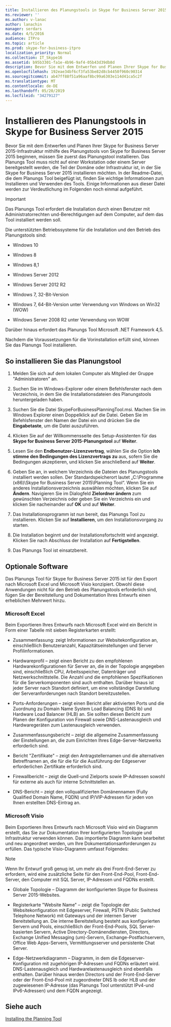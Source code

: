 ```yaml
---
title: Installieren des Planungstools in Skype for Business Server 2015
ms.reviewer: ''
ms.author: v-lanac
author: lanachin
manager: serdars
ms.date: 4/5/2016
audience: ITPro
ms.topic: article
ms.prod: skype-for-business-itpro
localization_priority: Normal
ms.collection: IT_Skype16
ms.assetid: b95b3301-fa1e-4b96-9af4-05b43d39db8d
description: Bevor Sie mit dem Entwerfen und Planen Ihrer Skype for Business Server 2015-Infrastruktur mithilfe des Planungstools von Skype for Business Server 2015 beginnen, müssen Sie zuerst das Planungstool installieren. Das Planungs Tool muss nicht auf einer Workstation oder einem Server bereitgestellt werden, die Teil der Domäne oder Infrastruktur ist, in der Sie Skype for Business Server 2015 installieren möchten. In der Readme-Datei, die dem Planungs Tool beigefügt ist, finden Sie wichtige Informationen zum Installieren und Verwenden des Tools. Einige Informationen aus dieser Datei werden zur Verdeutlichung im Folgenden noch einmal aufgeführt.
ms.openlocfilehash: 192eae34bf6cf3fa53be82d8cb4450f960c90314
ms.sourcegitcommit: ab47ff88f51a96aaf8bc99a6303e114d41ca5c2f
ms.translationtype: MT
ms.contentlocale: de-DE
ms.lasthandoff: 05/20/2019
ms.locfileid: "34279127"
---
```

# <a name="install-the-planning-tool-in-skype-for-business-server-2015"></a>Installieren des Planungstools in Skype for Business Server 2015

Bevor Sie mit dem Entwerfen und Planen Ihrer Skype for Business Server 2015-Infrastruktur mithilfe des Planungstools von Skype for Business Server 2015 beginnen, müssen Sie zuerst das Planungstool installieren. Das Planungs Tool muss nicht auf einer Workstation oder einem Server bereitgestellt werden, die Teil der Domäne oder Infrastruktur ist, in der Sie Skype for Business Server 2015 installieren möchten. In der Readme-Datei, die dem Planungs Tool beigefügt ist, finden Sie wichtige Informationen zum Installieren und Verwenden des Tools. Einige Informationen aus dieser Datei werden zur Verdeutlichung im Folgenden noch einmal aufgeführt.

> [!IMPORTANT]
> Das Planungs Tool erfordert die Installation durch einen Benutzer mit Administratorrechten und-Berechtigungen auf dem Computer, auf dem das Tool installiert werden soll.

Die unterstützten Betriebssysteme für die Installation und den Betrieb des Planungstools sind:

- Windows 10

- Windows 8

- Windows 8,1

- Windows Server 2012

- Windows Server 2012 R2

- Windows 7, 32-Bit-Version

- Windows 7, 64-Bit-Version unter Verwendung von Windows on Win32 (WOW)

- Windows Server 2008 R2 unter Verwendung von WOW

Darüber hinaus erfordert das Planungs Tool Microsoft .NET Framework 4,5.

Nachdem die Voraussetzungen für die Vorinstallation erfüllt sind, können Sie das Planungs Tool installieren.



## <a name="to-install-the-planning-tool"></a>So installieren Sie das Planungstool

1. Melden Sie sich auf dem lokalen Computer als Mitglied der Gruppe "Administratoren" an.

2. Suchen Sie im Windows-Explorer oder einem Befehlsfenster nach dem Verzeichnis, in dem Sie die Installationsdateien des Planungstools heruntergeladen haben.

3. Suchen Sie die Datei SkypeForBusinessPlanningTool.msi. Machen Sie im Windows Explorer einen Doppelklick auf die Datei. Geben Sie im Befehlsfenster den Namen der Datei ein und drücken Sie die **Eingabetaste**, um die Datei auszuführen.

4. Klicken Sie auf der Willkommensseite des Setup-Assistenten für das **Skype for Business Server 2015-Planungstool** auf **Weiter**.

5. Lesen Sie den **Endbenutzer-Lizenzvertrag**, wählen Sie die Option **Ich stimme den Bedingungen des Lizenzvertrags zu** aus, sofern Sie die Bedingungen akzeptieren, und klicken Sie anschließend auf **Weiter**.

6. Geben Sie an, in welchem Verzeichnis die Dateien des Planungstools installiert werden sollen. Der Standardspeicherort lautet „C:\Programme (x86)\Skype for Business Server 2015\Planning Tool“. Wenn Sie ein anderes Installationsverzeichnis auswählen möchten, klicken Sie auf **Ändern**. Navigieren Sie im Dialogfeld **Zielordner ändern** zum gewünschten Verzeichnis oder geben Sie ein Verzeichnis ein und klicken Sie nacheinander auf **OK** und auf **Weiter**.

7. Das Installationsprogramm ist nun bereit, das Planungs Tool zu installieren. Klicken Sie auf **Installieren**, um den Installationsvorgang zu starten.

8. Die Installation beginnt und der Installationsfortschritt wird angezeigt. Klicken Sie nach Abschluss der Installation auf **Fertigstellen**.

9. Das Planungs Tool ist einsatzbereit.

## <a name="optional-software"></a>Optionale Software
<a name="Optional_Software"> </a>

Das Planungs Tool für Skype for Business Server 2015 ist für den Export nach Microsoft Excel und Microsoft Visio konzipiert. Obwohl diese Anwendungen nicht für den Betrieb des Planungstools erforderlich sind, fügen Sie der Bereitstellung und Dokumentation Ihres Entwurfs einen erheblichen Mehrwert hinzu.

### <a name="microsoft-excel"></a>Microsoft Excel

Beim Exportieren Ihres Entwurfs nach Microsoft Excel wird ein Bericht in Form einer Tabelle mit sieben Registerkarten erstellt:

- Zusammenfassung: zeigt Informationen zur Websitekonfiguration an, einschließlich Benutzeranzahl, Kapazitätseinstellungen und Server Profilinformationen.

- Hardwareprofil – zeigt einen Bericht zu den empfohlenen Hardwarekonfigurationen für Server an, die in der Topologie angegeben sind, einschließlich CPU, Arbeitsspeicher, Datenträger und Netzwerkschnittstelle. Die Anzahl und die empfohlenen Spezifikationen für die Serverkomponenten sind auch enthalten. Darüber hinaus ist jeder Server nach Standort definiert, um eine vollständige Darstellung der Serveranforderungen nach Standort bereitzustellen.

- Ports-Anforderungen – zeigt einen Bericht aller aktivierten Ports und die Zuordnung zu Domain Name System Load Balancing (DNS lb) und Hardware Load Balancer (HLB) an. Sie sollten diesen Bericht zum Planen der Konfiguration von Firewall sowie DNS-Lastenausgleich und Hardwaregeräten zum Lastenausgleich verwenden.

- Zusammenfassungsbericht – zeigt die allgemeine Zusammenfassung der Einstellungen an, die zum Einrichten Ihres Edge-Server-Netzwerks erforderlich sind.

- Bericht "Zertifikate" – zeigt den Antragstellernamen und die alternativen Betreffnamen an, die für die für die Ausführung der Edgeserver erforderlichen Zertifikate erforderlich sind.

- Firewallbericht – zeigt die Quell-und Zielports sowie IP-Adressen sowohl für externe als auch für interne Schnittstellen an.

- DNS-Bericht – zeigt den vollqualifizierten Domänennamen (Fully Qualified Domain Name, FQDN) und IP/VIP-Adressen für jeden von Ihnen erstellten DNS-Eintrag an.

### <a name="microsoft-visio"></a>Microsoft Visio

Beim Exportieren Ihres Entwurfs nach Microsoft Visio wird ein Diagramm erstellt, das Sie zur Dokumentation Ihrer konfigurierten Topologie und Infrastruktur verwenden können. Das importierte Diagramm kann bearbeitet und neu angeordnet werden, um Ihre Dokumentationsanforderungen zu erfüllen. Das typische Visio-Diagramm umfasst Folgendes:

> [!NOTE]
> Wenn Ihr Entwurf groß genug ist, um mehr als drei Front-End-Server zu erfordern, wird eine zusätzliche Seite für den Front-End-Pool, Front-End-Server, den Computer mit SQL Server, IP-Adressen und FQDNs erstellt.

- Globale Topologie – Diagramm der konfigurierten Skype for Business Server 2015-Websites.

- Registerkarte "Website Name" – zeigt die Topologie der Websitekonfiguration mit Edgeserver, Firewall, PSTN (Public Switched Telephone Network) mit Gateways und der internen Server Bereitstellung an. Die interne Bereitstellung besteht aus konfigurierten Servern und Pools, einschließlich der Front-End-Pools, SQL Server-basierten Servern, Active Directory-Domänendiensten, Directors, Exchange Unified Messaging (um)-Servern, Exchange-Postfachservern, Office Web Apps-Servern, Vermittlungsserver und persistente Chat Server.

- Edge-Netzwerkdiagramm – Diagramm, in dem die Edgeserver-Konfiguration mit zugehörigen IP-Adressen und FQDNs erläutert wird. DNS-Lastenausgleich und Hardwarelastenausgleich sind ebenfalls enthalten. Darüber hinaus werden Directors und der Front-End-Server oder der Front-End-Pool mit zugeordneter DNS lb oder HLB und der zugewiesenen IP-Adresse (das Planungs Tool unterstützt IPv4-und IPv6-Adressen) und dem FQDN angezeigt.

## <a name="see-also"></a>Siehe auch
<a name="Optional_Software"> </a>

[Installing the Planning Tool](https://technet.microsoft.com/library/ebdc9e26-4b22-4b02-85b9-7462bcfe7c93.aspx)
